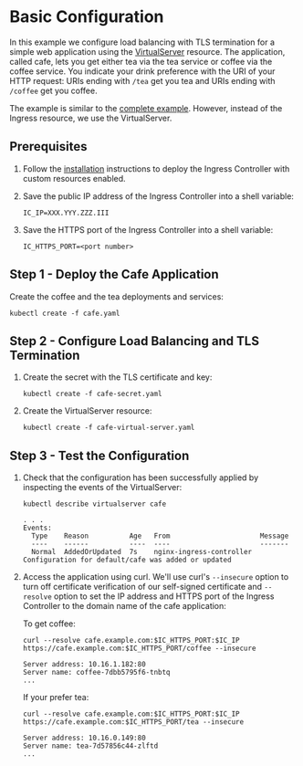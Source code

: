 # Basic Configuration

In this example we configure load balancing with TLS termination for a simple web application using the
[VirtualServer](https://docs.nginx.com/nginx-ingress-controller/configuration/virtualserver-and-virtualserverroute-resources/)
resource. The application, called cafe, lets you get either tea via the tea service or coffee via the coffee service.
You indicate your drink preference with the URI of your HTTP request: URIs ending with `/tea` get you tea and URIs
ending with `/coffee` get you coffee.

The example is similar to the [complete example](../../ingress-resources/complete-example/README.md). 
However, instead of the Ingress resource, we use the VirtualServer.

## Prerequisites

1. Follow the [installation](https://docs.nginx.com/nginx-ingress-controller/installation/installation-with-manifests/)
   instructions to deploy the Ingress Controller with custom resources enabled.
1. Save the public IP address of the Ingress Controller into a shell variable:

    ```console
    IC_IP=XXX.YYY.ZZZ.III
    ```

1. Save the HTTPS port of the Ingress Controller into a shell variable:

    ```console
    IC_HTTPS_PORT=<port number>
    ```

## Step 1 - Deploy the Cafe Application

Create the coffee and the tea deployments and services:

```console
kubectl create -f cafe.yaml
```

## Step 2 - Configure Load Balancing and TLS Termination

1. Create the secret with the TLS certificate and key:

    ```console
    kubectl create -f cafe-secret.yaml
    ```

2. Create the VirtualServer resource:

    ```console
    kubectl create -f cafe-virtual-server.yaml
    ```

## Step 3 - Test the Configuration

1. Check that the configuration has been successfully applied by inspecting the events of the VirtualServer:

    ```console
    kubectl describe virtualserver cafe
    ```

    ```text
    . . .
    Events:
      Type    Reason          Age   From                      Message
      ----    ------          ----  ----                      -------
      Normal  AddedOrUpdated  7s    nginx-ingress-controller  Configuration for default/cafe was added or updated
    ```

1. Access the application using curl. We'll use curl's `--insecure` option to turn off certificate verification of our
   self-signed certificate and `--resolve` option to set the IP address and HTTPS port of the Ingress Controller to the
   domain name of the cafe application:

    To get coffee:

    ```console
    curl --resolve cafe.example.com:$IC_HTTPS_PORT:$IC_IP https://cafe.example.com:$IC_HTTPS_PORT/coffee --insecure
    ```

    ```text
    Server address: 10.16.1.182:80
    Server name: coffee-7dbb5795f6-tnbtq
    ...
    ```

    If your prefer tea:

    ```console
    curl --resolve cafe.example.com:$IC_HTTPS_PORT:$IC_IP https://cafe.example.com:$IC_HTTPS_PORT/tea --insecure
    ```

    ```text
    Server address: 10.16.0.149:80
    Server name: tea-7d57856c44-zlftd
    ...
